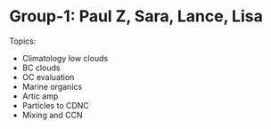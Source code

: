 # Group-1: Paul Z, Sara, Lance, Lisa

Topics:
- Climatology low clouds
- BC clouds
- OC evaluation
- Marine organics
- Artic amp
- Particles to CDNC
- Mixing and CCN

